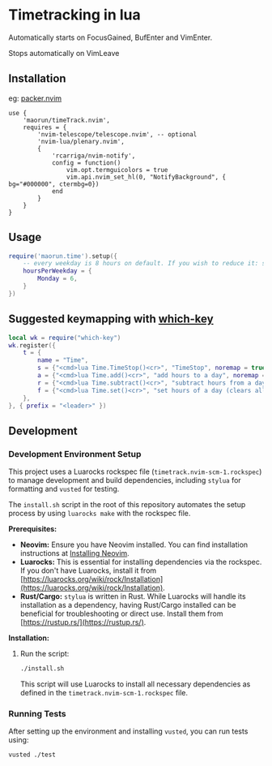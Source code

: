 # Timetracking in lua

Automatically starts on FocusGained, BufEnter and VimEnter.

Stops automatically on VimLeave

## Installation
eg:
[packer.nvim](https://github.com/wbthomason/packer.nvim)
```vim
use {
    'maorun/timeTrack.nvim',
    requires = {
        'nvim-telescope/telescope.nvim', -- optional
        'nvim-lua/plenary.nvim',
        {
            'rcarriga/nvim-notify',
            config = function()
                vim.opt.termguicolors = true
                vim.api.nvim_set_hl(0, "NotifyBackground", { bg="#000000", ctermbg=0})
            end
        }
    }
}
```

## Usage

```lua
require('maorun.time').setup({
    -- every weekday is 8 hours on default. If you wish to reduce it: set it here
    hoursPerWeekday = {
        Monday = 6,
    }
})
```

## Suggested keymapping with [which-key](https://github.com/folke/which-key.nvim)
```lua
local wk = require("which-key")
wk.register({
    t = {
        name = "Time",
        s = {"<cmd>lua Time.TimeStop()<cr>", "TimeStop", noremap = true},
        a = {"<cmd>lua Time.add()<cr>", "add hours to a day", noremap = true},
        r = {"<cmd>lua Time.subtract()<cr>", "subtract hours from a day", noremap = true},
        f = {"<cmd>lua Time.set()<cr>", "set hours of a day (clears all entries)", noremap = true},
    },
}, { prefix = "<leader>" })
```

## Development

### Development Environment Setup

This project uses a Luarocks rockspec file (`timetrack.nvim-scm-1.rockspec`) to manage development and build dependencies, including `stylua` for formatting and `vusted` for testing.

The `install.sh` script in the root of this repository automates the setup process by using `luarocks make` with the rockspec file.

**Prerequisites:**

*   **Neovim:** Ensure you have Neovim installed. You can find installation instructions at [Installing Neovim](https://github.com/neovim/neovim/wiki/Installing-Neovim).
*   **Luarocks:** This is essential for installing dependencies via the rockspec. If you don't have Luarocks, install it from [https://luarocks.org/wiki/rock/Installation](https://luarocks.org/wiki/rock/Installation).
*   **Rust/Cargo:** `stylua` is written in Rust. While Luarocks will handle its installation as a dependency, having Rust/Cargo installed can be beneficial for troubleshooting or direct use. Install them from [https://rustup.rs/](https://rustup.rs/).

**Installation:**

1.  Run the script:
    ```sh
    ./install.sh
    ```
    This script will use Luarocks to install all necessary dependencies as defined in the `timetrack.nvim-scm-1.rockspec` file.

### Running Tests

After setting up the environment and installing `vusted`, you can run tests using:
```sh
vusted ./test
```
